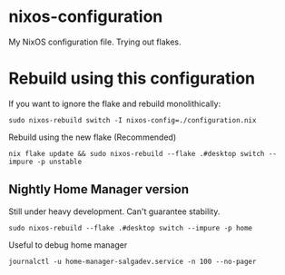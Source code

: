 # nixos-configuration

My NixOS configuration file. Trying out flakes. 

# Rebuild using this configuration

If you want to ignore the flake and rebuild monolithically: 

```
sudo nixos-rebuild switch -I nixos-config=./configuration.nix
```

Rebuild using the new flake (Recommended)

```
nix flake update && sudo nixos-rebuild --flake .#desktop switch --impure -p unstable

```

## Nightly Home Manager version
Still under heavy development. Can't guarantee stability. 

```
sudo nixos-rebuild --flake .#desktop switch --impure -p home
```

Useful to debug home manager
```
journalctl -u home-manager-salgadev.service -n 100 --no-pager
```
